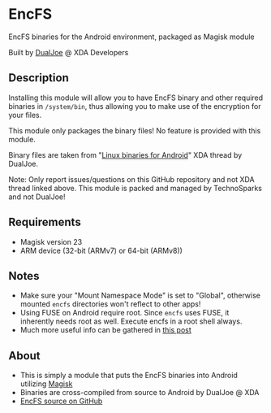 # EncFS
EncFS binaries for the Android environment, packaged as Magisk module

Built by [DualJoe](https://forum.xda-developers.com/member.php?u=4293606) @ XDA Developers

## Description
Installing this module will allow you to have EncFS binary and other required binaries in `/system/bin`, thus allowing you to make use of the encryption for your files.

This module only packages the binary files! No feature is provided with this module.

Binary files are taken from "[Linux binaries for Android](https://forum.xda-developers.com/android/software/utils-data-recovery-tools-testdisk-t3709380)" XDA thread by DualJoe.

Note: Only report issues/questions on this GitHub repository and not XDA thread linked above. This module is packed and managed by TechnoSparks and not DualJoe!

## Requirements
- Magisk version 23
- ARM device (32-bit (ARMv7) or 64-bit (ARMv8))

## Notes
- Make sure your "Mount Namespace Mode" is set to "Global", otherwise mounted `encfs` directories won't reflect to other apps!
- Using FUSE on Android require root. Since `encfs` uses FUSE, it inherently needs root as well. Execute encfs in a root shell always.
- Much more useful info can be gathered in [this post](https://forum.xda-developers.com/t/mod-encrypt-sdcard-with-encfs.3027711/#post-75721227)

## About
- This is simply a module that puts the EncFS binaries into Android utilizing [Magisk](https://github.com/topjohnwu/Magisk)
- Binaries are cross-compiled from source to Android by DualJoe @ XDA
- [EncFS source on GitHub](https://github.com/vgough/encfs)